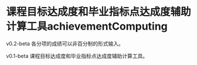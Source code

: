 # 课程目标达成度和毕业指标点达成度辅助计算工具achievementComputing
v0.2-beta 各分项的成绩可以非百分制的形式输入。

v0.1-beta 课程目标达成度和毕业指标点达成度辅助计算工具。
